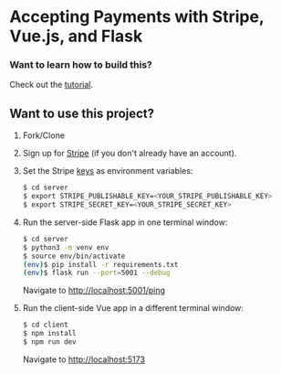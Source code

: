 # Accepting Payments with Stripe, Vue.js, and Flask

### Want to learn how to build this?

Check out the [tutorial](https://testdriven.io/blog/accepting-payments-with-stripe-vuejs-and-flask/).

## Want to use this project?

1. Fork/Clone

1. Sign up for [Stripe](https://stripe.com/) (if you don't already have an account).

1. Set the Stripe [keys](https://stripe.com/docs/keys) as environment variables:

    ```sh
    $ cd server
    $ export STRIPE_PUBLISHABLE_KEY=<YOUR_STRIPE_PUBLISHABLE_KEY>
    $ export STRIPE_SECRET_KEY=<YOUR_STRIPE_SECRET_KEY>
    ```

1. Run the server-side Flask app in one terminal window:

    ```sh
    $ cd server
    $ python3 -m venv env
    $ source env/bin/activate
    (env)$ pip install -r requirements.txt
    (env)$ flask run --port=5001 --debug
    ```

    Navigate to [http://localhost:5001/ping](http://localhost:5001/ping)

1. Run the client-side Vue app in a different terminal window:

    ```sh
    $ cd client
    $ npm install
    $ npm run dev
    ```

    Navigate to [http://localhost:5173](http://localhost:5173)
